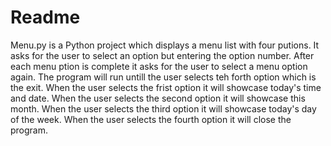 # Readme
Menu.py is a Python project which displays a menu list with four putions.
It asks for the user to select an option but entering the option number. After each menu ption is complete it asks for the user to select a menu option again. The program will run untill the user selects teh forth option which is the exit.
When the user selects the frist option it will showcase today's time and date.
When the user selects the second option it will showcase this month.
When the user selects the third option it will showcase today's day of the week.
When the user selects the fourth option it will close the program.